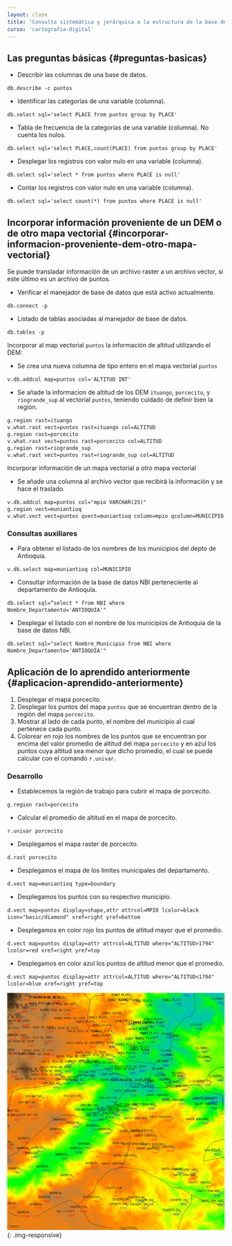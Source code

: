 ```yaml
---
layout: clase
title: 'Consulta sistemática y jerárquica a la estructura de la base de datos de un mapa vectorial'
curso: 'cartografia-digital'
---
```

<!-- clase: 15 -->

Las preguntas básicas {#preguntas-basicas}
---------------------

- Describir las columnas de una base de datos.

~~~
db.describe -c puntos
~~~

- Identificar las categorías de una variable (columna).

~~~
db.select sql='select PLACE from puntos group by PLACE'
~~~

- Tabla de frecuencia de la categorías de una variable (columna). No cuenta los nulos.

~~~
db.select sql='select PLACE,count(PLACE) from puntos group by PLACE'
~~~

- Desplegar los registros con valor nulo en una variable (columna).

~~~
db.select sql='select * from puntos where PLACE is null'
~~~

- Contar los registros con valor nulo en una variable (columna).

~~~
db.select sql='select count(*) from puntos where PLACE is null'
~~~

Incorporar información proveniente de un DEM o de otro mapa vectorial {#incorporar-informacion-proveniente-dem-otro-mapa-vectorial}
---------------------------------------------------------------------

Se puede transladar información de un archivo raster a un archivo vector, si este último es un archivo de puntos.

- Verificar el manejador de base de datos que está activo actualmente.

~~~
db.connect -p
~~~

- Listado de tablas asociadas al manejador de base de datos.

~~~
db.tables -p
~~~

Incorporar al map vectorial `puntos` la información de altitud utilizando el DEM:

- Se crea una nueva columna de tipo entero en el mapa vectorial `puntos`

~~~
v.db.addcol map=puntos col='ALTITUD INT'
~~~

- Se añade la informacion de altitud de los DEM `ituango`, `porcecito`, y `riogrande_sup` al vectorial `puntos`, teniendo cuidado de definir bien la región.

~~~
g.region rast=ituango
v.what.rast vect=puntos rast=ituango col=ALTITUD
g.region rast=porcecito
v.what.rast vect=puntos rast=porcecito col=ALTITUD
g.region rast=riogrande_sup
v.what.rast vect=puntos rast=riogrande_sup col=ALTITUD
~~~

Incorporar información de un mapa vectorial a otro mapa vectorial

- Se añade una columna al archivo vector que recibirá la información y se hace el traslado.

~~~
v.db.addcol map=puntos col="mpio VARCHAR(25)"
g.region vect=muniantioq
v.what.vect vect=puntos qvect=muniantioq column=mpio qcolumn=MUNICIPIO
~~~

### Consultas auxiliares

- Para obtener el listado de los nombres de los municipios del depto de Antioquia.

~~~
v.db.select map=muniantioq col=MUNICIPIO
~~~

- Consultar información de la base de datos NBI perteneciente al departamento de Antioquia.

~~~
db.select sql=“select * from NBI where Nombre_Departamento='ANTIOQUIA'"
~~~

- Desplegar el listado con el nombre de los municipios de Antioquia de la base de datos NBI.

~~~
db.select sql="select Nombre_Municipio from NBI where Nombre_Departamento='ANTIOQUIA'"
~~~

Aplicación de lo aprendido anteriormente {#aplicacion-aprendido-anteriormente}
----------------------------------------

1. Desplegar el mapa porcecito.
2. Desplegar los puntos del mapa `puntos` que se encuentran dentro de la región del mapa `porcecito`.
3. Mostrar al lado de cada punto, el nombre del municipio al cual pertenece cada punto.
4. Colorear en rojo los nombres de los puntos que se encuentran por encima del valor promedio de altitud del mapa `porcecito` y en azul los puntos cuya altitud sea menor que dicho promedio, el cual se puede calcular con el comando `r.univar`.

### Desarrollo

- Establecemos la región de trabajo para cubrir el mapa de porcecito.

~~~
g.region rast=porcecito
~~~

- Calcular el promedio de altitud en el mapa de porcecito.

~~~
r.univar porcecito
~~~

- Desplegamos el mapa raster de porcecito.

~~~
d.rast porcecito
~~~

- Desplegamos el mapa de los límites municipales del departamento.

~~~
d.vect map=muniantioq type=boundary
~~~

- Desplegamos los puntos con su respectivo municipio.

~~~
d.vect map=puntos display=shape,attr attrcol=MPIO lcolor=black icon="basic/diamond" xref=right yref=bottom
~~~

- Desplegamos en color rojo los puntos de altitud mayor que el promedio.

~~~
d.vect map=puntos display=attr attrcol=ALTITUD where="ALTITUD>1794" lcolor=red xref=right yref=top
~~~

- Desplegamos en color azul los puntos de altitud menor que el promedio.

~~~
d.vect map=puntos display=attr attrcol=ALTITUD where="ALTITUD<1794" lcolor=blue xref=right yref=top
~~~

![Resultado obtenido](/cartografia-digital/images/desarrollo_aplicacion_vectorial.png){: .img-responsive}
